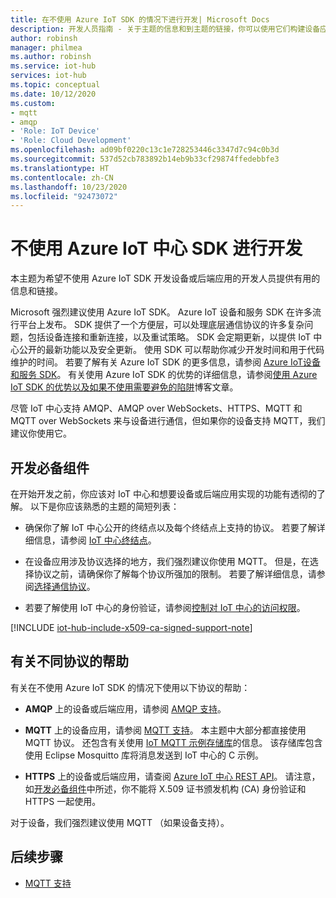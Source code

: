 ```yaml
---
title: 在不使用 Azure IoT SDK 的情况下进行开发| Microsoft Docs
description: 开发人员指南 - 关于主题的信息和到主题的链接，你可以使用它们构建设备应用和后端应用，而无需使用 Azure IoT SDK。
author: robinsh
manager: philmea
ms.author: robinsh
ms.service: iot-hub
services: iot-hub
ms.topic: conceptual
ms.date: 10/12/2020
ms.custom:
- mqtt
- amqp
- 'Role: IoT Device'
- 'Role: Cloud Development'
ms.openlocfilehash: ad09bf0220c13c1e728253446c3347d7c94c0b3d
ms.sourcegitcommit: 537d52cb783892b14eb9b33cf29874ffedebbfe3
ms.translationtype: HT
ms.contentlocale: zh-CN
ms.lasthandoff: 10/23/2020
ms.locfileid: "92473072"
---
```

# <a name="develop-without-using-an-azure-iot-hub-sdk"></a>不使用 Azure IoT 中心 SDK 进行开发

本主题为希望不使用 Azure IoT SDK 开发设备或后端应用的开发人员提供有用的信息和链接。

Microsoft 强烈建议使用 Azure IoT SDK。 Azure IoT 设备和服务 SDK 在许多流行平台上发布。 SDK 提供了一个方便层，可以处理底层通信协议的许多复杂问题，包括设备连接和重新连接，以及重试策略。 SDK 会定期更新，以提供 IoT 中心公开的最新功能以及安全更新。 使用 SDK 可以帮助你减少开发时间和用于代码维护的时间。 若要了解有关 Azure IoT SDK 的更多信息，请参阅 [Azure IoT设备和服务 SDK](iot-hub-devguide-sdks.md)。 有关使用 Azure IoT SDK 的优势的详细信息，请参阅[使用 Azure IoT SDK 的优势以及如果不使用需要避免的陷阱](https://azure.microsoft.com/en-us/blog/benefits-of-using-the-azure-iot-sdks-in-your-azure-iot-solution/)博客文章。

尽管 IoT 中心支持 AMQP、AMQP over WebSockets、HTTPS、MQTT 和 MQTT over WebSockets 来与设备进行通信，但如果你的设备支持 MQTT，我们建议你使用它。

## <a name="development-prerequisites"></a>开发必备组件

在开始开发之前，你应该对 IoT 中心和想要设备或后端应用实现的功能有透彻的了解。 以下是你应该熟悉的主题的简短列表：

* 确保你了解 IoT 中心公开的终结点以及每个终结点上支持的协议。 若要了解详细信息，请参阅 [IoT 中心终结点](iot-hub-devguide-endpoints.md)。

* 在设备应用涉及协议选择的地方，我们强烈建议你使用 MQTT。 但是，在选择协议之前，请确保你了解每个协议所强加的限制。 若要了解详细信息，请参阅[选择通信协议](iot-hub-devguide-protocols.md)。

* 若要了解使用 IoT 中心的身份验证，请参阅[控制对 IoT 中心的访问权限](iot-hub-devguide-security.md)。

[!INCLUDE [iot-hub-include-x509-ca-signed-support-note](../../includes/iot-hub-include-x509-ca-signed-support-note.md)]

## <a name="help-on-different-protocols"></a>有关不同协议的帮助

有关在不使用 Azure IoT SDK 的情况下使用以下协议的帮助：

* **AMQP** 上的设备或后端应用，请参阅 [AMQP 支持](iot-hub-amqp-support.md)。

* **MQTT** 上的设备应用，请参阅 [MQTT 支持](iot-hub-mqtt-support.md)。 本主题中大部分都直接使用 MQTT 协议。 还包含有关使用 [IoT MQTT 示例存储库](https://github.com/Azure-Samples/IoTMQTTSample)的信息。 该存储库包含使用 Eclipse Mosquitto 库将消息发送到 IoT 中心的 C 示例。

* **HTTPS** 上的设备或后端应用，请查阅 [Azure IoT 中心 REST API](https://docs.microsoft.com/rest/api/iothub/)。 请注意，如[开发必备组件](#development-prerequisites)中所述，你不能将 X.509 证书颁发机构 (CA) 身份验证和 HTTPS 一起使用。

对于设备，我们强烈建议使用 MQTT （如果设备支持）。

## <a name="next-steps"></a>后续步骤

* [MQTT 支持](iot-hub-mqtt-support.md)
